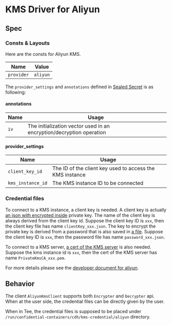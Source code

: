 # KMS Driver for Aliyun

## Spec

### Consts & Layouts

Here are the consts for Aliyun KMS.

| Name               | Value       |
| ------------------ | ----------- |
| `provider`       	 | `aliyun`       |

The `provider_settings` and `annotations` defined in [Sealed Secret](../SEALED_SECRET.md#format) is as following:

#### annotations

| Name               | Usage                                                                |
| ------------------ | -------------------------------------------------------------------- |
| `iv`       	     | The initialization vector used in an encryption/decryption operation |

#### provider_settings

| Name               | Usage                                                                |
| ------------------ | -------------------------------------------------------------------- |
| `client_key_id`    | The ID of the client key used to access the KMS instance             |
| `kms_instance_id`  | The KMS instance ID to be connected                                  |

### Credential files

To connect to a KMS instance, a client key is needed. A client key is actually
[an json with encrypted inside](../../kms/src/plugins/aliyun/example_credential/clientKey_KAAP.f4c8____.json)
private key. The name of the client key is always derived from the client key id. Suppose the
client key ID is `xxx`, then the client key file has name `clientKey_xxx.json`. The key to encrypt
the private key is derived from a password that is also saved in [a file](../../kms/src/plugins/aliyun/example_credential/password_KAAP.f4c8____.json).
Suppose the client key ID is `xxx`, then the password file has name `password_xxx.json`.

To connect to a KMS server, [a cert of the KMS server](../../kms/src/plugins/aliyun/example_credential/PrivateKmsCA_kst-shh64702cf2jvc_____.pem)
is also needed. Suppose the kms instance id is `xxx`, then the cert of the KMS server has name `PrivateKmsCA_xxx.pem`.

For more details please see the [developer document for aliyun](https://www.alibabacloud.com/help/en/key-management-service/latest/api-overview?spm=a2c63.l28256.0.0.bc4f4c6fB82yGa).

## Behavior

The client `AliyunKmsClient` supports both `Encrypter` and `Decrypter` api. When at the
user side, the credential files can be directly given by the user.

When in Tee, the credential files is supposed to be placed under `/run/confidential-containers/cdh/kms-credential/aliyun` directory.
